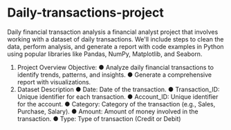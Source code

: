 # Daily-transactions-project
Daily financial transaction analysis
 a financial analyst project that involves working with a dataset of
 daily transactions. We'll include steps to clean the data, perform analysis, and generate
 a report with code examples in Python using popular libraries like Pandas, NumPy,
 Matplotlib, and Seaborn.
 1. Project Overview
 Objective:
 ● Analyze daily financial transactions to identify trends, patterns, and insights.
 ● Generate a comprehensive report with visualizations.
 2. Dataset Description
 ● Date: Date of the transaction.
 ● Transaction_ID: Unique identifier for each transaction.
 ● Account_ID: Unique identifier for the account.
 ● Category: Category of the transaction (e.g., Sales, Purchase, Salary).
 ● Amount: Amount of money involved in the transaction.
 ● Type: Type of transaction (Credit or Debit)
